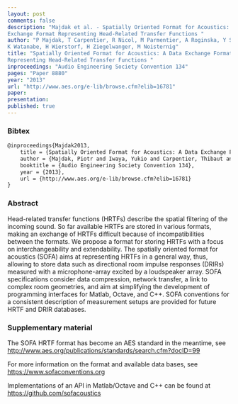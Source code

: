 ```yaml
---
layout: post
comments: false
description: "Majdak et al. - Spatially Oriented Format for Acoustics: A Data
Exchange Format Representing Head-Related Transfer Functions "
author: "P Majdak, T Carpentier, R Nicol, M Parmentier, A Roginska, Y Suzuki,
K Watanabe, H Wierstorf, H Ziegelwanger, M Noisternig"
title: "Spatially Oriented Format for Acoustics: A Data Exchange Format
Representing Head-Related Transfer Functions "
inproceedings: "Audio Engineering Society Convention 134"
pages: "Paper 8880"
year: "2013"
url: "http://www.aes.org/e-lib/browse.cfm?elib=16781"
paper: 
presentation: 
published: true
---
```


### Bibtex

```latex
@inproceedings{Majdak2013,
  	title = {Spatially Oriented Format for Acoustics: A Data Exchange Format Representing Head-Related Transfer Functions},
    author = {Majdak, Piotr and Iwaya, Yukio and Carpentier, Thibaut and Nicol, Rozenn and Parmentier, Matthieu and Roginska, Agnieszka and Suzuki, Yoiti and Watanabe, Kankji and Wierstorf, Hagen and Ziegelwanger, Harald and Noisternig, Markus},
    booktitle = {Audio Engineering Society Convention 134},
    year = {2013},
    url = {http://www.aes.org/e-lib/browse.cfm?elib=16781}
}
```

### Abstract

Head-related transfer functions (HRTFs) describe the spatial filtering of the
incoming sound. So far available HRTFs are stored in various formats, making an
exchange of HRTFs difficult because of incompatibilities between the formats. We
propose a format for storing HRTFs with a focus on interchangeability and
extendability. The spatially oriented format for acoustics (SOFA) aims at
representing HRTFs in a general way, thus, allowing to store data such as
directional room impulse responses (DRIRs) measured with a microphone-array
excited by a loudspeaker array. SOFA specifications consider data compression,
network transfer, a link to complex room geometries, and aim at simplifying the
development of programming interfaces for Matlab, Octave, and C++. SOFA
conventions for a consistent description of measurement setups are provided for
future HRTF and DRIR databases.

### Supplementary material

The SOFA HRTF format has become an AES standard in the meantime, see
http://www.aes.org/publications/standards/search.cfm?docID=99

For more information on the format and available data bases, see
https://www.sofaconventions.org

Implementations of an API in Matlab/Octave and C++ can be found at
https://github.com/sofacoustics
